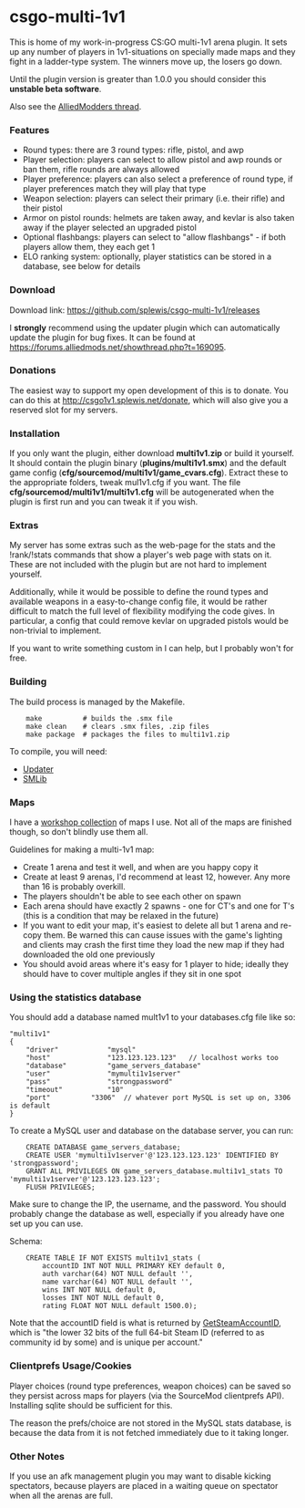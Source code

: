 csgo-multi-1v1
=======================================
This is home of my work-in-progress CS:GO multi-1v1 arena plugin. It sets up any number of players in 1v1-situations on specially made maps and they fight in a ladder-type system. The winners move up, the losers go down.

Until the plugin version is greater than 1.0.0 you should consider this **unstable beta software**.

Also see the [AlliedModders thread](https://forums.alliedmods.net/showthread.php?t=241056).

### Features
- Round types: there are 3 round types: rifle, pistol, and awp
- Player selection: players can select to allow pistol and awp rounds or ban them, rifle rounds are always allowed
- Player preference: players can also select a preference of round type, if player preferences match they will play that type
- Weapon selection: players can select their primary (i.e. their rifle) and their pistol
- Armor on pistol rounds: helmets are taken away, and kevlar is also taken away if the player selected an upgraded pistol
- Optional flashbangs: players can select to "allow flashbangs" - if both players allow them, they each get 1
- ELO ranking system: optionally, player statistics can be stored in a database, see below for details



### Download
Download link: https://github.com/splewis/csgo-multi-1v1/releases

I **strongly** recommend using the updater plugin which can automatically update the plugin for bug fixes. It can be found at https://forums.alliedmods.net/showthread.php?t=169095.



### Donations
The easiest way to support my open development of this is to donate. You can do this at http://csgo1v1.splewis.net/donate, which will also give you a reserved slot for my servers.



### Installation
If you only want the plugin, either download **multi1v1.zip** or build it yourself.
It should contain the plugin binary (**plugins/multi1v1.smx**) and the default game config (**cfg/sourcemod/multi1v1/game_cvars.cfg**).
Extract these to the appropriate folders, tweak mul1v1.cfg if you want. The file **cfg/sourcemod/multi1v1/multi1v1.cfg** will be autogenerated when the plugin is first run and you can tweak it if you wish.

### Extras
My server has some extras such as the web-page for the stats and the !rank/!stats commands that show a player's web page with stats on it.
These are not included with the plugin but are not hard to implement yourself.

Additionally, while it would be possible to define the round types and available weapons in a easy-to-change config file, it would be rather difficult to match
the full level of flexibility modifying the code gives. In particular, a config that could remove kevlar on upgraded pistols would be non-trivial to implement.

If you want to write something custom in I can help, but I probably won't for free.



### Building
The build process is managed by the Makefile.

		make          # builds the .smx file
		make clean    # clears .smx files, .zip files
		make package  # packages the files to multi1v1.zip

To compile, you will need:
- [Updater](https://forums.alliedmods.net/showthread.php?t=169095)
- [SMLib](http://www.sourcemodplugins.org/smlib/)


### Maps
I have a [workshop collection](http://steamcommunity.com/sharedfiles/filedetails/?id=249376192) of maps I use. Not all of the maps are finished though, so don't blindly use them all.

Guidelines for making a multi-1v1 map:
- Create 1 arena and test it well, and when are you happy copy it
- Create at least 9 arenas, I'd recommend at least 12, however. Any more than 16 is probably overkill.
- The players shouldn't be able to see each other on spawn
- Each arena should have exactly 2 spawns - one for CT's and one for T's (this is a condition that may be relaxed in the future)
- If you want to edit your map, it's easiest to delete all but 1 arena and re-copy them. Be warned this can cause issues with the game's lighting and clients may crash the first time they load the new map if they had downloaded the old one previously
- You should avoid areas where it's easy for 1 player to hide; ideally they should have to cover multiple angles if they sit in one spot



### Using the statistics database
You should add a database named mult1v1 to your databases.cfg file like so:

	"multi1v1"
	{
		"driver"			"mysql"
		"host"				"123.123.123.123"	// localhost works too
		"database"			"game_servers_database"
		"user"				"mymulti1v1server"
		"pass"				"strongpassword"
		"timeout"			"10"
		"port"			"3306"	// whatever port MySQL is set up on, 3306 is default
	}

To create a MySQL user and database on the database server, you can run:

		CREATE DATABASE game_servers_database;
		CREATE USER 'mymulti1v1server'@'123.123.123.123' IDENTIFIED BY 'strongpassword';
		GRANT ALL PRIVILEGES ON game_servers_database.multi1v1_stats TO 'mymulti1v1server'@'123.123.123.123';
		FLUSH PRIVILEGES;

Make sure to change the IP, the username, and the password. You should probably change the database as well, especially if you already have one set up you can use.

Schema:

		CREATE TABLE IF NOT EXISTS multi1v1_stats (
			accountID INT NOT NULL PRIMARY KEY default 0,
			auth varchar(64) NOT NULL default '',
			name varchar(64) NOT NULL default '',
			wins INT NOT NULL default 0,
			losses INT NOT NULL default 0,
			rating FLOAT NOT NULL default 1500.0);


Note that the accountID field is what is returned by [GetSteamAccountID](https://wiki.alliedmods.net/SourceMod_1.5.0_API_Changes#Clients), which is "the lower 32 bits of the full 64-bit Steam ID (referred to as community id by some) and is unique per account."



### Clientprefs Usage/Cookies
Player choices (round type preferences, weapon choices) can be saved so they persist across maps for players (via the SourceMod clientprefs API).
Installing sqlite should be sufficient for this.

The reason the prefs/choice are not stored in the MySQL stats database, is because the data from it is not fetched immediately due to it taking longer.

### Other Notes
If you use an afk management plugin you may want to disable kicking spectators, because players are placed in a waiting queue on spectator when all the arenas are full.

